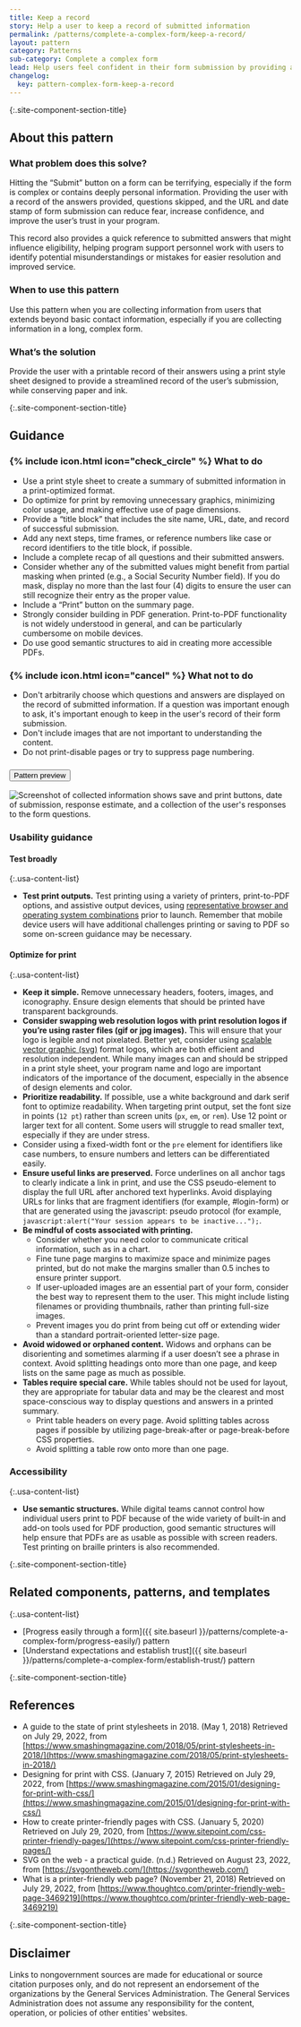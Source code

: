 ```yaml
---
title: Keep a record
story: Help a user to keep a record of submitted information
permalink: /patterns/complete-a-complex-form/keep-a-record/
layout: pattern
category: Patterns
sub-category: Complete a complex form
lead: Help users feel confident in their form submission by providing a record to download or print. A printed or downloaded record of their answers provides a reference for future use, and helps users confirm their successful form submission.
changelog:
  key: pattern-complex-form-keep-a-record
---
```


{:.site-component-section-title}
## About this pattern

### What problem does this solve?

Hitting the “Submit” button on a form can be terrifying, especially if the form is complex or contains deeply personal information. Providing the user with a record of the answers provided, questions skipped, and the URL and date stamp of form submission can reduce fear, increase confidence, and improve the user’s trust in your program.

This record also provides a quick reference to submitted answers that might influence eligibility, helping program support personnel work with users to identify potential misunderstandings or mistakes for easier resolution and improved service.

### When to use this pattern

Use this pattern when you are collecting information from users that extends beyond basic contact information, especially if you are collecting information in a long, complex form.

### What’s the solution

Provide the user with a printable record of their answers using a print style sheet designed to provide a streamlined record of the user’s submission, while conserving paper and ink.

{:.site-component-section-title}
## Guidance

<div class="grid-row grid-gap-3">
  <div class="tablet:grid-col">
    <div class="do-dont">
      <div class="do-dont__do">
        <h3 class="do-dont__heading">
          {% include icon.html icon="check_circle" %}
          What to do
        </h3>
        <div class="do-dont__content">
          <ul>
            <li>Use a print style sheet to create a summary of submitted information in a print-optimized format.</li>
            <li>Do optimize for print by removing unnecessary graphics, minimizing color usage, and making effective use of page dimensions.</li>
            <li>Provide a “title block” that includes the site name, URL, date, and record of successful submission.</li>
            <li>Add any next steps, time frames, or reference numbers like case or record identifiers to the title block, if possible.</li>
            <li>Include a complete recap of all questions and their submitted answers.</li>
            <li>Consider whether any of the submitted values might benefit from partial masking when printed (e.g., a Social Security Number field). If you do mask, display no more than the last four (4) digits to ensure the user can still recognize their entry as the proper value.</li>
            <li>Include a “Print” button on the summary page.</li>
            <li>Strongly consider building in PDF generation. Print-to-PDF functionality is not widely understood in general, and can be particularly cumbersome on mobile devices.</li>
            <li>Do use good semantic structures to aid in creating more accessible PDFs.</li>
          </ul>
        </div>
      </div>
    </div>
  </div>
  <div class="tablet:grid-col">
    <div class="do-dont">
      <div class="do-dont__dont">
        <h3 class="do-dont__heading">
          {% include icon.html icon="cancel" %}
          What not to do
        </h3>
        <div class="do-dont__content">
          <ul>
            <li>Don't arbitrarily choose which questions and answers are displayed on the record of submitted information. If a question was important enough to ask, it's important enough to keep in the user's record of their form submission.</li>
            <li>Don't include images that are not important to understanding the content.</li>
            <li>Do not print-disable pages or try to suppress page numbering.</li>
          </ul>
        </div>
      </div>
    </div>
  </div>
</div>

<div class="usa-accordion usa-accordion--bordered site-accordion-code site-component-preview margin-top-2">
  <h3 id="pattern-preview" class="usa-accordion__heading site-accordion-heading">
    <button type="button" class="usa-accordion__button" aria-controls="accordion-preview" aria-expanded="true">
      Pattern preview
    </button>
  </h3>
  <div id="accordion-preview" class="usa-accordion__content">
    <img src="{{ site.baseurl }}/img/patterns/keep-a-record.png" alt="Screenshot of collected information shows save and print buttons, date of submission, response estimate, and a collection of the user's responses to the form questions." class="width-full maxw-mobile-lg"/>
  </div>
</div>

### Usability guidance

#### Test broadly


{:.usa-content-list}
- **Test print outputs.** Test printing using a variety of printers, print-to-PDF options, and assistive output devices, using [representative browser and operating system combinations](https://digital.gov/2013/07/15/digital-metrics-for-federal-agencies) prior to launch. Remember that mobile device users will have additional challenges printing or saving to PDF so some on-screen guidance may be necessary.

#### Optimize for print

{:.usa-content-list}
- **Keep it simple.** Remove unnecessary headers, footers, images, and iconography. Ensure design elements that should be printed have transparent backgrounds.
- **Consider swapping web resolution logos with print resolution logos if you’re using raster files (gif or jpg images).** This will ensure that your logo is legible and not pixelated. Better yet, consider using [scalable vector graphic (svg)](https://svgontheweb.com/) format logos, which are both efficient and resolution independent. While many images can and should be stripped in a print style sheet, your program name and logo are important indicators of the importance of the document, especially in the absence of design elements and color.
- **Prioritize readability.** If possible, use a white background and dark serif font to optimize readability. When targeting print output, set the font size in points (`12 pt`) rather than screen units (`px`, `em`, or `rem`). Use 12 point or larger text for all content. Some users will struggle to read smaller text, especially if they are under stress.
- Consider using a fixed-width font or the `pre` element for identifiers like case numbers, to ensure numbers and letters can be differentiated easily.
- **Ensure useful links are preserved.** Force underlines on all anchor tags to clearly indicate a link in print, and use the CSS pseudo-element to display the full URL after anchored text hyperlinks. Avoid displaying URLs for links that are fragment identifiers (for example, #login-form) or that are generated using the javascript: pseudo protocol (for example, `javascript:alert("Your session appears to be inactive...");`.
- **Be mindful of costs associated with printing.**
  - Consider whether you need color to communicate critical information, such as in a chart.
  - Fine tune page margins to maximize space and minimize pages printed, but do not make the margins smaller than 0.5 inches to ensure printer support.
  - If user-uploaded images are an essential part of your form, consider the best way to represent them to the user. This might include listing filenames or providing thumbnails, rather than printing full-size images.
  - Prevent images you do print from being cut off or extending wider than a standard portrait-oriented letter-size page.
- **Avoid widowed or orphaned content.** Widows and orphans can be disorienting and sometimes alarming if a user doesn’t see a phrase in context. Avoid splitting headings onto more than one page, and keep lists on the same page as much as possible.
- **Tables require special care.** While tables should not be used for layout, they are appropriate for tabular data and may be the clearest and most space-conscious way to display questions and answers in a printed summary.
  - Print table headers on every page. Avoid splitting tables across pages if possible by utilizing page-break-after or page-break-before CSS properties.
  - Avoid splitting a table row onto more than one page.


### Accessibility

{:.usa-content-list}
- **Use semantic structures.** While digital teams cannot control how individual users print to PDF because of the wide variety of built-in and add-on tools used for PDF production, good semantic structures will help ensure that PDFs are as usable as possible with screen readers. Test printing on braille printers is also recommended.

{:.site-component-section-title}
## Related components, patterns, and templates

{:.usa-content-list}
- [Progress easily through a form]({{ site.baseurl }}/patterns/complete-a-complex-form/progress-easily/) pattern
- [Understand expectations and establish trust]({{ site.baseurl }}/patterns/complete-a-complex-form/establish-trust/) pattern

{:.site-component-section-title}
## References

- A guide to the state of print stylesheets in 2018. (May 1, 2018) Retrieved on July 29, 2022, from [https://www.smashingmagazine.com/2018/05/print-stylesheets-in-2018/](https://www.smashingmagazine.com/2018/05/print-stylesheets-in-2018/)
- Designing for print with CSS. (January 7, 2015) Retrieved on July 29, 2022, from [https://www.smashingmagazine.com/2015/01/designing-for-print-with-css/](https://www.smashingmagazine.com/2015/01/designing-for-print-with-css/)
- How to create printer-friendly pages with CSS. (January 5, 2020) Retrieved on July 29, 2020, from [https://www.sitepoint.com/css-printer-friendly-pages/](https://www.sitepoint.com/css-printer-friendly-pages/)
- SVG on the web - a practical guide. (n.d.) Retrieved on August 23, 2022, from [https://svgontheweb.com/](https://svgontheweb.com/)
- What is a printer-friendly web page? (November 21, 2018) Retrieved on July 29, 2022, from [https://www.thoughtco.com/printer-friendly-web-page-3469219](https://www.thoughtco.com/printer-friendly-web-page-3469219)

{:.site-component-section-title}
## Disclaimer

Links to nongovernment sources are made for educational or source citation purposes only, and do not represent an endorsement of the organizations by the General Services Administration. The General Services Administration does not assume any responsibility for the content, operation, or policies of other entities' websites.
